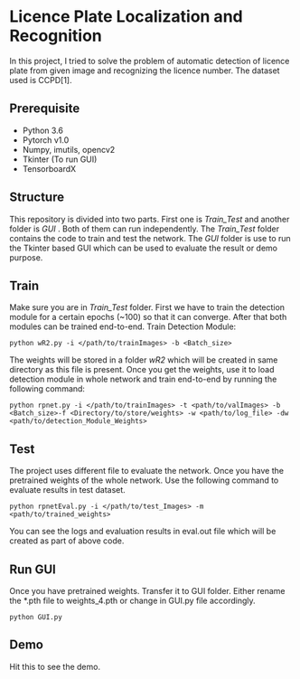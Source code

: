 ﻿# Licence Plate Localization and Recognition 

In this project, I tried to solve the problem of automatic detection of licence plate from given image and recognizing the licence number. The dataset used is CCPD[1]. 



## Prerequisite
*	Python 3.6
*	Pytorch v1.0
*	Numpy, imutils, opencv2
*	Tkinter (To run GUI)
*	TensorboardX

## Structure
This repository is divided into two parts. First one is  *Train_Test* and another folder is *GUI* . Both of them can run independently. The *Train_Test* folder contains the code to train and test the network. The *GUI* folder is use to run the Tkinter based GUI which can be used to evaluate the result or demo purpose. 

## Train
Make sure you are in *Train_Test* folder. First we have to train the detection module for a certain epochs (~100) so that it can converge. After that both modules can be trained end-to-end.
Train Detection Module:
```
python wR2.py -i </path/to/trainImages> -b <Batch_size> 
```
The weights will be stored in a folder *wR2* which will be created in same directory as this file is present.  Once you get the weights, use it to load detection module in whole network and train end-to-end by running the following command:
```
python rpnet.py -i </path/to/trainImages> -t <path/to/valImages> -b <Batch_size>-f <Directory/to/store/weights> -w <path/to/log_file> -dw <path/to/detection_Module_Weights> 
```
## Test
The project uses different file to evaluate the network. Once you have the pretrained weights of the whole network. Use the following command to evaluate results in test dataset.
```
python rpnetEval.py -i </path/to/test_Images> -m <path/to/trained_weights>
```
You can see the logs and evaluation results in eval.out file which will be created as part of above code.

## Run GUI
Once you have pretrained weights. Transfer it to GUI folder. Either rename the *.pth file to weights_4.pth or change in GUI.py file accordingly.
```
python GUI.py
```
## Demo

Hit this to see the demo.
